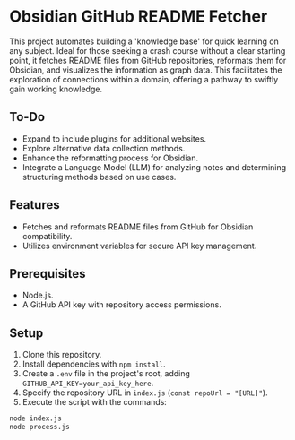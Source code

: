 # Obsidian GitHub README Fetcher

This project automates building a 'knowledge base' for quick learning on any subject. Ideal for those seeking a crash course without a clear starting point, it fetches README files from GitHub repositories, reformats them for Obsidian, and visualizes the information as graph data. This facilitates the exploration of connections within a domain, offering a pathway to swiftly gain working knowledge.

## To-Do

- Expand to include plugins for additional websites.
- Explore alternative data collection methods.
- Enhance the reformatting process for Obsidian.
- Integrate a Language Model (LLM) for analyzing notes and determining structuring methods based on use cases.

## Features

- Fetches and reformats README files from GitHub for Obsidian compatibility.
- Utilizes environment variables for secure API key management.

## Prerequisites

- Node.js.
- A GitHub API key with repository access permissions.

## Setup

1. Clone this repository.
2. Install dependencies with `npm install`.
3. Create a `.env` file in the project's root, adding `GITHUB_API_KEY=your_api_key_here`.
4. Specify the repository URL in `index.js` (`const repoUrl = "[URL]"`).
5. Execute the script with the commands:

```bash
node index.js
node process.js
